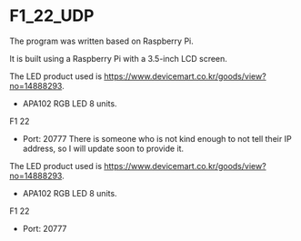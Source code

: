 # F1_22_UDP

The program was written based on Raspberry Pi.

It is built using a Raspberry Pi with a 3.5-inch LCD screen.

The LED product used is https://www.devicemart.co.kr/goods/view?no=14888293.
  - APA102 RGB LED 8 units.

F1 22 
  - Port: 20777
There is someone who is not kind enough to not tell their IP address, so I will update soon to provide it.

The LED product used is https://www.devicemart.co.kr/goods/view?no=14888293.
  - APA102 RGB LED 8 units.

F1 22 
  - Port: 20777
